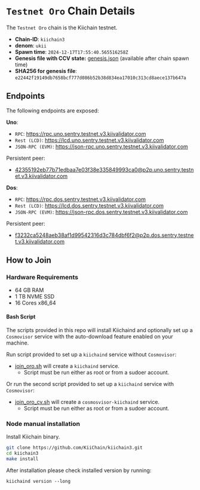 # `Testnet Oro` Chain Details

The `Testnet Oro` chain is the Kiichain testnet.

- **Chain-ID**: `kiichain3`
- **denom**: `ukii`
- **Spawn time**: `2024-12-17T17:55:40.565516258Z`
- **Genesis file with CCV state:** [genesis.json](./genesis.json) (available after chain spawn time)
- **SHA256 for genesis file**: `e22442f19149db7658bcf777d086b52b38d834ea17010c313cd8aece137b647a`

## Endpoints

The following endpoints are exposed:

**Uno**:

- `RPC`: https://rpc.uno.sentry.testnet.v3.kiivalidator.com
- `Rest (LCD)`: https://lcd.uno.sentry.testnet.v3.kiivalidator.com
- `JSON-RPC (EVM)`: https://json-rpc.uno.sentry.testnet.v3.kiivalidator.com

Persistent peer:

- 42355192eb77b71edbaa7e03f38e335849993ca0@p2p.uno.sentry.testnet.v3.kiivalidator.com

**Dos**:

- `RPC`: https://rpc.dos.sentry.testnet.v3.kiivalidator.com
- `Rest (LCD)`: https://lcd.dos.sentry.testnet.v3.kiivalidator.com
- `JSON-RPC (EVM)`: https://json-rpc.dos.sentry.testnet.v3.kiivalidator.com

Persistent peer:

- f3232ca5248aeb38af1d99542316d3c784dbf6f2@p2p.dos.sentry.testnet.v3.kiivalidator.com

## How to Join

### Hardware Requirements

- 64 GB RAM
- 1 TB NVME SSD
- 16 Cores x86_64

#### Bash Script

The scripts provided in this repo will install Kiichaind and optionally set up a `Cosmovisor` service with the auto-download feature enabled on your machine.

Run script provided to set up a `kiichaind` service without `Cosmovisor`:

- [join_oro.sh](./join_oro.sh) will create a `kiichaind` service.
  - Script must be run either as root or from a sudoer account.

Or run the second script provided to set up a `kiichaind` service with `Cosmovisor`:

- [join_oro_cv.sh](./join_oro_cv.sh) will create a `cosmosvisor-kiichaind` service.
  - Script must be run either as root or from a sudoer account.

### Node manual installation

Install Kiichain binary.

```bash
git clone https://github.com/KiiChain/kiichain3.git
cd kiichain3
make install
```

After installation please check installed version by running:

`kiichaind version --long`
